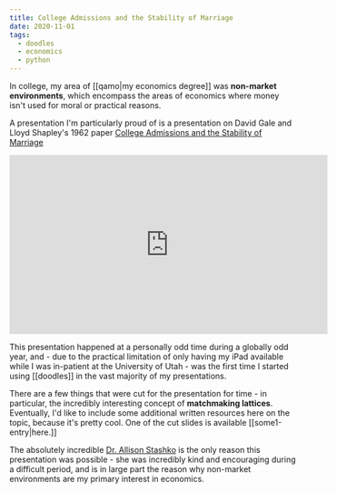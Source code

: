 ```yaml
---
title: College Admissions and the Stability of Marriage
date: 2020-11-01
tags:
  - doodles
  - economics
  - python
---
```

In college, my area of [[qamo|my economics degree]] was **non-market environments**, which encompass the areas of economics where money isn't used for moral or practical reasons.

A presentation I'm particularly proud of is a presentation on David Gale and Lloyd Shapley's 1962 paper [College Admissions and the Stability of Marriage](https://www.eecs.harvard.edu/cs286r/courses/fall09/papers/galeshapley.pdf)

<iframe width="560" height="315" src="https://www.youtube.com/embed/lMFQp3wN-cg?si=WyU4VG0KnmL9BqIc" title="YouTube video player" frameborder="0" allow="accelerometer; autoplay; clipboard-write; encrypted-media; gyroscope; picture-in-picture; web-share" allowfullscreen></iframe>

This presentation happened at a personally odd time during a globally odd year, and - due to the practical limitation of only having my iPad available while I was in-patient at the University of Utah - was the first time I started using [[doodles]] in the vast majority of my presentations.

There are a few things that were cut for the presentation for time - in particular, the incredibly interesting concept of **matchmaking lattices**. Eventually, I'd like to include some additional written resources here on the topic, because it's pretty cool. One of the cut slides is available [[some1-entry|here.]]

The absolutely incredible [Dr. Allison Stashko](https://sites.google.com/view/allisonstashko/home) is the only reason this presentation was possible - she was incredibly kind and encouraging during a difficult period, and is in large part the reason why non-market environments are my primary interest in economics.